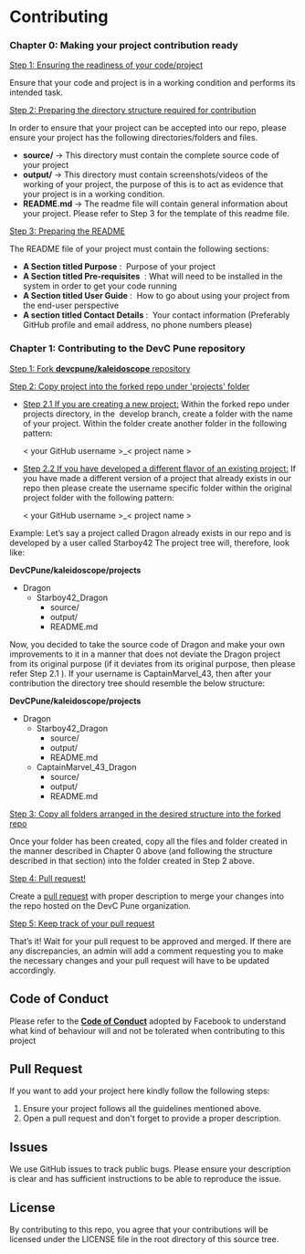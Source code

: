# Contributing
### Chapter 0: Making your project contribution ready
<ins>Step 1: Ensuring the readiness of your code/project</ins>

Ensure that your code and project is in a working condition and performs its intended task.

<ins>Step 2: Preparing the directory structure required for contribution</ins>

In order to ensure that your project can be accepted into our repo, please ensure your project has the
following directories/folders and files.
- **source/** -> This directory must contain the complete source code of your project
- **output/** -> This directory must contain screenshots/videos of the working of your project, the
purpose of this is to act as evidence that your project is in a working condition.
- **README.md** -> The readme file will contain general information about your project. Please refer to Step 3 for the template of this readme file.

<ins>Step 3: Preparing the README</ins>

The README file of your project must contain the following sections:
- **A Section titled Purpose** : ​ Purpose of your project
- **A Section titled Pre-requisites** ​ : What will need to be installed in the system in order to get your
code running
- **A Section titled User Guide** : ​ How to go about using your project from the end-user perspective
- **A section titled Contact Details** : ​ Your contact information (Preferably GitHub profile and email address, no phone numbers please)
### Chapter 1: Contributing to the DevC Pune repository
<ins>Step 1: Fork **[devcpune/kaleidoscope](https://github.com/devcpune/kaleidoscope/tree/master)** repository</ins>

<ins>Step 2: Copy project into the forked repo under 'projects' folder</ins>

- <ins>Step 2.1 If you are creating a new project:</ins> Within the forked repo under projects directory, in the ​ develop​ branch, create a folder with the name of your project. Within
the folder create another folder in the following pattern:

  < your GitHub username >_< project name >
  
- <ins>Step 2.2 If you have developed a different flavor of an existing project:</ins>
If you have made a different version of a project that already exists in our repo then please create the
username specific folder within the original project folder with the following pattern:

  < your GitHub username >_< project name >

Example:
Let’s say a project called Dragon already exists in our repo and is developed by a user called Starboy42
The project tree will, therefore, look like:

**DevCPune/kaleidoscope/projects**
- Dragon
  - Starboy42_Dragon
    - source/
    - output/
    - README.md
    
Now, you decided to take the source code of Dragon and make your own improvements to it in a
manner that does not deviate the Dragon project from its original purpose (if it deviates from its original
purpose, then please refer Step 2.1 ). If your username is CaptainMarvel_43, then after your
contribution the directory tree should resemble the below structure:

**DevCPune/kaleidoscope/projects**
- Dragon
  - Starboy42_Dragon
    - source/
    - output/
    - README.md
  - CaptainMarvel_43_Dragon
    - source/
    - output/
    - README.md
  
<ins>Step 3: Copy all folders arranged in the desired structure into the forked repo</ins>

Once your folder has been created, copy all the files and folder created in the manner described in
Chapter 0 above (and following the structure described in that section) into the folder created in Step 2
above.

<ins>Step 4: Pull request!</ins>

Create a [pull request](#pull-request) with proper description to merge your changes into the repo hosted on the DevC Pune organization.

<ins>Step 5: Keep track of your pull request</ins>

That’s it! Wait for your pull request to be approved and merged. If there are any discrepancies, an admin
will add a comment requesting you to make the necessary changes and your pull request will have to be
updated accordingly.
## Code of Conduct

Please refer to the **[Code of Conduct](https://engineering.fb.com/codeofconduct/)** adopted by Facebook to understand what kind of behaviour will and not be tolerated when contributing to this project

## Pull Request

If you want to add your project here kindly follow the following steps:

1. Ensure your project follows all the guidelines mentioned above.
2. Open a pull request and don't forget to provide a proper description.

## Issues
We use GitHub issues to track public bugs. Please ensure your description is
clear and has sufficient instructions to be able to reproduce the issue.

## License
By contributing to this repo, you agree that your contributions will be licensed
under the LICENSE file in the root directory of this source tree.
